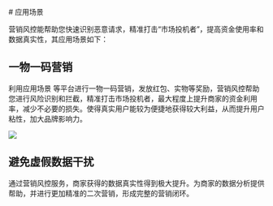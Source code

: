 ​# 应用场景

营销风控能帮助您快速识别恶意请求，精准打击“市场投机者”，提高资金使用率和数据真实性，其应用场景如下：

## 一物一码营销

利用应用场景 等平台进行一物一码营销，发放红包、实物等奖励，营销风控帮助您进行风险识别和拦截，精准打击市场投机者，最大程度上提升商家的资金利用率，减少不必要的损失。使得真实用户能较为便捷地获得较大利益，从而提升用户粘性，加大品牌影响力。


![](https://main.qcloudimg.com/raw/0cada207b19f96797133b09961fa17aa.png)

## 避免虚假数据干扰

通过营销风控服务，商家获得的数据真实性得到极大提升。为商家的数据分析提供帮助，并进行更加精准的二次营销，形成完整的营销闭环。